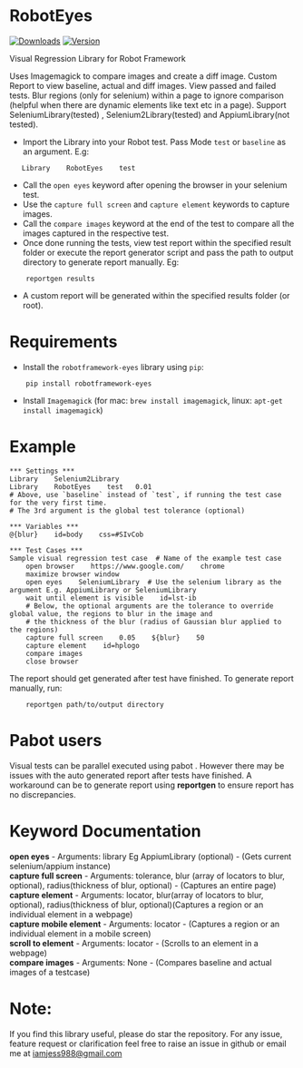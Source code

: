 # RobotEyes
[![Downloads](https://pepy.tech/badge/robotframework-eyes)](https://pepy.tech/project/robotframework-eyes)
[![Version](https://img.shields.io/pypi/v/robotframework-eyes.svg)](https://pypi.org/project/robotframework-eyes)<br/>

Visual Regression Library for Robot Framework

Uses Imagemagick to compare images and create a diff image. Custom Report to view baseline, actual and diff images. View passed and failed tests. Blur regions (only for selenium) within a page to ignore comparison (helpful when there are dynamic elements like text etc in a page). Support SeleniumLibrary(tested) , Selenium2Library(tested) and AppiumLibrary(not tested).

- Import the Library into your Robot test. Pass Mode `test` or `baseline` as an argument. E.g: <br/>    
 ```
    Library    RobotEyes    test
 ```    
- Call the `open eyes` keyword after opening the browser in your selenium test.
- Use the `capture full screen` and `capture element` keywords to capture images.
- Call the `compare images` keyword at the end of the test to compare all the images captured in the respective test.
- Once done running the tests, view test report within the specified result folder or execute the report generator script and pass the path to output directory to generate report manually. Eg:<br/>
```
    reportgen results
``` 
- A custom report will be generated within the specified results folder (or root). 

# Requirements
- Install the `robotframework-eyes` library using `pip`: 
```
    pip install robotframework-eyes
```     
- Install `Imagemagick` (for mac: `brew install imagemagick`, linux: `apt-get install imagemagick`) <br/>

# Example
```
*** Settings ***
Library    Selenium2Library
Library    RobotEyes    test   0.01
# Above, use `baseline` instead of `test`, if running the test case for the very first time. 
# The 3rd argument is the global test tolerance (optional)

*** Variables ***
@{blur}    id=body    css=#SIvCob

*** Test Cases ***    
Sample visual regression test case  # Name of the example test case
    open browser    https://www.google.com/    chrome
    maximize browser window
    open eyes    SeleniumLibrary  # Use the selenium library as the argument E.g. AppiumLibrary or SeleniumLibrary
    wait until element is visible    id=lst-ib
    # Below, the optional arguments are the tolerance to override global value, the regions to blur in the image and
    # the thickness of the blur (radius of Gaussian blur applied to the regions) 
    capture full screen    0.05    ${blur}    50
    capture element    id=hplogo
    compare images
    close browser
```
The report should get generated after test have finished. To generate report manually, run:<br/>
```
    reportgen path/to/output directory
```
# Pabot users
Visual tests can be parallel executed using pabot . However there may be issues with the auto generated report after tests have finished.
A workaround can be to generate report using **reportgen** to ensure report has no discrepancies.

# Keyword Documentation
**open eyes** - Arguments: library Eg AppiumLibrary (optional) - (Gets current selenium/appium instance) <br/>
**capture full screen** - Arguments: tolerance, blur (array of locators to blur, optional), radius(thickness of blur, optional) - (Captures an entire page)<br/>
**capture element** - Arguments: locator, blur(array of locators to blur, optional), radius(thickness of blur, optional)(Captures a region or an individual element in a webpage)<br/>
**capture mobile element** - Arguments: locator - (Captures a region or an individual element in a mobile screen)<br/>
**scroll to element** - Arguments: locator - (Scrolls to an element in a webpage)<br/>
**compare images** - Arguments: None - (Compares baseline and actual images of a testcase)<br/>

# Note: 
If you find this library useful, please do star the repository. 
For any issue, feature request or clarification feel free to raise an issue in github or email me at iamjess988@gmail.com
